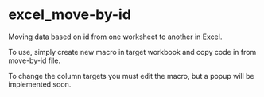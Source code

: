 # excel_move-by-id
Moving data based on id from one worksheet to another in Excel.

To use, simply create new macro in target workbook and copy code in from move-by-id file.  

To change the column targets you must edit the macro, but a popup will be implemented soon.
